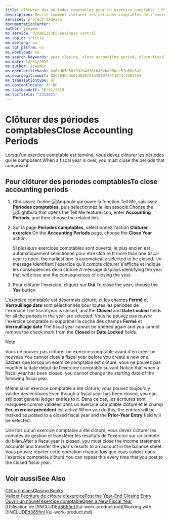 ```yaml
---
title: Clôturer des périodes comptables pour un exercice comptable | Microsoft Docs
description: Décrit comment clôturer les périodes comptables de l'exercice comptable.
services: project-madeira
documentationcenter: ''
author: jswymer
ms.service: dynamics365-business-central
ms.topic: article
ms.devlang: na
ms.tgt_pltfrm: na
ms.workload: na
ms.search.keywords: year closing, close accounting period, close fiscal year, bank account detailed trial balance
ms.date: 10/01/2019
ms.author: jswymer
ms.openlocfilehash: ba6cd85d50f9d2b4d98fb45cbd38bcc57e08e3a2
ms.sourcegitcommit: 02e704bc3e01d62072144919774f1244c42827e4
ms.translationtype: HT
ms.contentlocale: fr-BE
ms.lasthandoff: 10/01/2019
ms.locfileid: "2313821"
---
```

# <a name="close-accounting-periods"></a><span data-ttu-id="4b84c-103">Clôturer des périodes comptables</span><span class="sxs-lookup"><span data-stu-id="4b84c-103">Close Accounting Periods</span></span>
<span data-ttu-id="4b84c-104">Lorsqu'un exercice comptable est terminé, vous devez clôturer les périodes qui le composent.</span><span class="sxs-lookup"><span data-stu-id="4b84c-104">When a fiscal year is over, you must close the periods that comprise it.</span></span>

## <a name="to-close-accounting-periods"></a><span data-ttu-id="4b84c-105">Pour clôturer des périodes comptables</span><span class="sxs-lookup"><span data-stu-id="4b84c-105">To close accounting periods</span></span>
1. <span data-ttu-id="4b84c-106">Choisissez l'icône ![Ampoule qui ouvre la fonction Tell Me](media/ui-search/search_small.png "Dites-moi ce que vous voulez faire"), saisissez **Périodes comptables**, puis sélectionnez le lien associé.</span><span class="sxs-lookup"><span data-stu-id="4b84c-106">Choose the ![Lightbulb that opens the Tell Me feature](media/ui-search/search_small.png "Tell me what you want to do") icon, enter **Accounting Periods**, and then choose the related link.</span></span>
2. <span data-ttu-id="4b84c-107">Sur la page **Périodes comptables**, sélectionnez l'action **Clôturer exercice**.</span><span class="sxs-lookup"><span data-stu-id="4b84c-107">On the **Accounting Periods** page, choose the **Close Year** action.</span></span>

    <span data-ttu-id="4b84c-108">Si plusieurs exercices comptables sont ouverts, le plus ancien est automatiquement sélectionné pour être clôturé.</span><span class="sxs-lookup"><span data-stu-id="4b84c-108">If more than one fiscal year is open, the earliest one is automatically selected to be closed.</span></span> <span data-ttu-id="4b84c-109">Un message identifiant l'exercice qu'il compte clôturer s'affiche et indique les conséquences de la clôture.</span><span class="sxs-lookup"><span data-stu-id="4b84c-109">A message displays identifying the year that will close and the consequences of closing the year.</span></span>
3. <span data-ttu-id="4b84c-110">Pour clôturer l'exercice, cliquez sur **Oui**.</span><span class="sxs-lookup"><span data-stu-id="4b84c-110">To close the year, choose the **Yes** button.</span></span>

<span data-ttu-id="4b84c-111">L'exercice comptable est désormais clôturé, et les champs **Fermé** et **Verrouillage date** sont sélectionnés pour toutes les périodes de l'exercice.</span><span class="sxs-lookup"><span data-stu-id="4b84c-111">The fiscal year is closed, and the **Closed** and **Date Locked** fields for all the periods in the year are selected.</span></span> <span data-ttu-id="4b84c-112">Vous ne pouvez pas rouvrir l'exercice comptable ni supprimer la coche des champs **Fermé** et **Verrouillage date**.</span><span class="sxs-lookup"><span data-stu-id="4b84c-112">The fiscal year cannot be opened again and you cannot remove the check mark from the **Closed** or **Date Locked** fields.</span></span>

> [!NOTE]  
>   <span data-ttu-id="4b84c-113">Vous ne pouvez pas clôturer un exercice comptable avant d'en créer un nouveau.</span><span class="sxs-lookup"><span data-stu-id="4b84c-113">You cannot close a fiscal year before you create a new one.</span></span> <span data-ttu-id="4b84c-114">Sachez que lorsqu'un exercice comptable est clôturé, vous ne pouvez pas modifier la date début de l'exercice comptable suivant.</span><span class="sxs-lookup"><span data-stu-id="4b84c-114">Notice that when a fiscal year has been closed, you cannot change the starting date of the following fiscal year.</span></span>

<span data-ttu-id="4b84c-115">Même si un exercice comptable a été clôturé, vous pouvez toujours y valider des écritures.</span><span class="sxs-lookup"><span data-stu-id="4b84c-115">Even though a fiscal year has been closed, you can still post general ledger entries to it.</span></span> <span data-ttu-id="4b84c-116">Dans ce cas, les écritures sont marquées comme validées dans un exercice comptable clôturé et le champ **Ecr. exercice précédent** est activé.</span><span class="sxs-lookup"><span data-stu-id="4b84c-116">When you do this, the entries will be marked as posted to a closed fiscal year and the **Prior-Year Entry** field will be selected.</span></span>

<span data-ttu-id="4b84c-117">Une fois qu'un exercice comptable a été clôturé, vous devez clôturer les comptes de gestion et transférer les résultats de l'exercice sur un compte du bilan.</span><span class="sxs-lookup"><span data-stu-id="4b84c-117">After a fiscal year is closed, you must close the income statement accounts and transfer the year's results to an account in the balance sheet.</span></span> <span data-ttu-id="4b84c-118">Vous pouvez répéter cette opération chaque fois que vous validez dans l'exercice comptable clôturé.</span><span class="sxs-lookup"><span data-stu-id="4b84c-118">You can repeat this every time that you post to the closed fiscal year.</span></span>

## <a name="see-also"></a><span data-ttu-id="4b84c-119">Voir aussi</span><span class="sxs-lookup"><span data-stu-id="4b84c-119">See Also</span></span>
[<span data-ttu-id="4b84c-120">Clôture plans</span><span class="sxs-lookup"><span data-stu-id="4b84c-120">Closing Books</span></span>](year-close-books.md)  
[<span data-ttu-id="4b84c-121">Valider l'écriture de clôture d'exercice</span><span class="sxs-lookup"><span data-stu-id="4b84c-121">Post the Year-End Closing Entry</span></span>](year-how-post-year-end-close-entry.md)  
[<span data-ttu-id="4b84c-122">Ouvrir un nouvel exercice comptable</span><span class="sxs-lookup"><span data-stu-id="4b84c-122">Open a New Fiscal Year</span></span>](finance-how-open-new-fiscal-year.md)  
<span data-ttu-id="4b84c-123">[Utilisation de [!INCLUDE[d365fin](includes/d365fin_md.md)]](ui-work-product.md)</span><span class="sxs-lookup"><span data-stu-id="4b84c-123">[Working with [!INCLUDE[d365fin](includes/d365fin_md.md)]](ui-work-product.md)</span></span>
